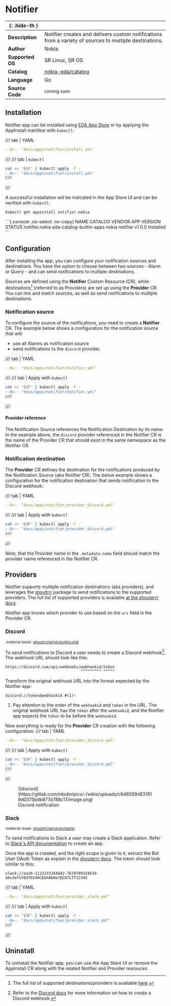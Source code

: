 # Notifier

| <nbsp> {: .hide-th } |                                                                                                        |
| -------------------- | ------------------------------------------------------------------------------------------------------ |
| **Description**      | Notifier creates and delivers custom notifications from a variety of sources to multiple destinations. |
| **Author**           | Nokia                                                                                                  |
| **Supported OS**     | SR Linux, SR OS                                                                                        |
| **Catalog**          | [nokia-eda/catalog][catalog]                                                                           |
| **Language**         | Go                                                                                                     |
| **Source Code**      | <small>coming soon</small>                                                                             |

[catalog]: https://github.com/nokia-eda/catalog

## Installation

Notifier app can be installed using [EDA App Store](app-store.md) or by applying the AppInstall manifest with `kubectl`:

/// tab | YAML

```yaml
--8<-- "docs/apps/notifier/install.yml"
```

///
/// tab | `kubectl`

```bash
cat << 'EOF' | kubectl apply -f -
--8<-- "docs/apps/notifier/install.yml"
EOF
```

///

A successful installation will be indicated in the App Store UI and can be verified with `kubectl`:

```{.shell .no-select}
kubectl get appinstall notifier.nokia
```

<div class="embed-result highlight">
```{.console .no-select .no-copy}
NAME             CATALOG                    VENDOR   APP        VERSION   STATUS
notifier.nokia   eda-catalog-builtin-apps   nokia    notifier   v1.0.0    Installed
```
</div>

## Configuration

After installing the app, you can configure your notification sources and destinations. You have the option to choose between two sources - Alarm or Query - and can send notifications to multiple destinations.

Sources are defined using the **Notifier** Custom Resource (CR), while destinations[^1] (referred to as Providers) are set up using the **Provider** CR. You can mix and match sources, as well as send notifications to multiple destinations.

### Notification source

To configure the source of the notifications, you need to create a **Notifier** CR. The example below shows a configuration for the notification source that will:

* use all Alarms as notification source
* send notifications to the `discord` provider.

/// tab | YAML

```yaml
--8<-- "docs/apps/notifier/notifier.yml"
```

///
/// tab | Apply with `kubectl`

```bash
cat << 'EOF' | kubectl apply -f -
--8<-- "docs/apps/notifier/notifier.yml"
EOF
```

///

#### Provider reference

The Notification Source references the Notification Destination by its name. In the example above, the `discord` provider referenced in the Notifier CR is the name of the Provider CR that should exist in the same namespace as the Notifier CR.

### Notification destination

The **Provider** CR defines the destination for the notifications produced by the Notification Source (aka Notifier CR). The below example shows a configuration for the notification destination that sends notification to the Discord webhook:

/// tab | YAML

```yaml
--8<-- "docs/apps/notifier/provider_discord.yml"
```

///
/// tab | Apply with `kubectl`

```bash
cat << 'EOF' | kubectl apply -f -
--8<-- "docs/apps/notifier/provider_discord.yml"
EOF
```

///

Note, that the Provider name in the `.metadata.name` field should match the provider name referenced in the Notifier CR.

## Providers

Notifier supports multiple notification destinations (aka providers), and leverages the [shoutrrr](https://containrrr.dev/shoutrrr/) package to send notifications to the supported providers. The full list of supported providers is available [at the shouterrr docs](https://containrrr.dev/shoutrrr/v0.8).

Notifier app knows which provider to use based on the `uri` field in the Provider CR.

### Discord

<small>:material-book: [shoutrrr/services/discord/](https://containrrr.dev/shoutrrr/v0.8/services/discord/)</small>

To send notifications to Discord a user needs to create a Discord webhook[^2]. The webhook URL should look like this:

```shell
https://discord.com/api/webhooks/webhookid/token
                                 ^^^^^^^^^ ^^^^^
```

Transform the original webhook URL into the format expected by the Notifier app:

```shell
discord://token@webhookid #(1)!
```

1. Pay attention to the order of the `webhookid` and `token` in the URL. The original webhook URL has the `token` after the `webhookid`, and the Notifier app expects the `token` to be before the `webhookid`.

Now everything is ready for the **Provider** CR creation with the following configuration:
/// tab | YAML

```yaml
--8<-- "docs/apps/notifier/provider_discord.yml"
```

///
/// tab | Apply with `kubectl`

```bash
cat << 'EOF' | kubectl apply -f -
--8<-- "docs/apps/notifier/provider_discord.yml"
EOF
```

///

<figure markdown>
  ![discord](https://gitlab.com/rdodin/pics/-/wikis/uploads/c648269d831919d0375bdb877d788c17/image.png)
  <figcaption>Discord notification</figcaption>
</figure>

### Slack

<small>:material-book: [shoutrrr/services/slack/](https://containrrr.dev/shoutrrr/v0.8/services/slack/)</small>

To send notifications to Slack a user may create a Slack application. Refer to [Slack's API documentation](https://api.slack.com/quickstart#installing) to create an app.

Once the app is created, and the right scope is given to it, extract the Bot User OAuth Token as explain in the [shouterrr docs](https://containrrr.dev/shoutrrr/v0.8/guides/slack/#getting_a_token). The token should look similar to this:

```
slack://xoxb-1122233344442-7670709334839-abcdefnY03YbI4HCDUh0bHa7@C07LTT12345
```

/// tab | YAML

```yaml
--8<-- "docs/apps/notifier/provider_slack.yml"
```

///
/// tab | Apply with `kubectl`

```bash
cat << 'EOF' | kubectl apply -f -
--8<-- "docs/apps/notifier/provider_slack.yml"
EOF
```

///

## Uninstall

To uninstall the Notifier app, you can use the App Store UI or remove the AppInstall CR along with the related Notifier and Provider resrouces.

[^1]: The full list of supported destinations/providers is available [here](https://containrrr.dev/shoutrrr/v0.8).
[^2]: Refer to the [Discord docs](https://support.discord.com/hc/en-us/articles/228383668-Intro-to-Webhooks) for more information on how to create a Discord webhook.
